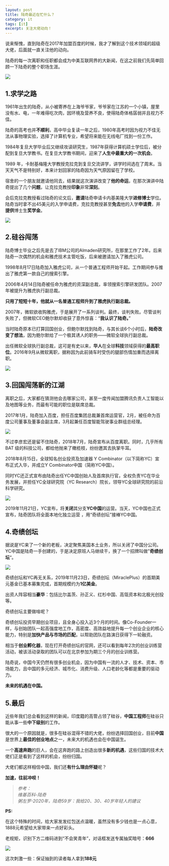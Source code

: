 ```yaml
---
layout: post
title: 陆奇最近在忙什么？
category: it
tags: [it]
excerpt: 关注大佬动向！
---
```



说来惭愧，直到陆奇在2017年加盟百度的时候，我才了解到这个技术领域的超级大佬，后面就一直关注他的动向。

陆奇的每一次离职和任职都会成为中美互联网界的大新闻，在这之前我们先简单回顾一下陆奇的整个职场生涯。

![](http://favorites.ren/assets/images/2020/it/luqi01.jpeg)

## 1.求学之路

1961年出生的陆奇，从小被寄养在上海爷爷家，爷爷家在江苏的一个小镇，屋里没有水、电，一年难得吃次肉，因环境及营养不良，使得陆奇体格孱弱并且视力不佳。

陆奇的高考也并**不顺利**，高中毕业复读一年之后，1980年高考时因为视力不佳无法从事物理实验，选择了计算机专业，希望将来能在无线电厂找到一份工作。

1984年复旦大学毕业后又继续攻读研究生，1987年获得计算机硕士学位后，被分配到复旦大学教书。在复旦大学教书期间，迎来了**人生中最重大的一次机会**。

1989 年，卡耐基梅隆大学教授克拉克到复旦交流讲学，讲学时间选在了周末。当天天气不是特别好，本来计划回家的陆奇因为天气原因留在了学校。

宿舍的一个朋友就邀请他同去，结果就这次演讲改变了**他的命运**，在那次演讲中陆奇提出了几个**问题**，让克拉克教授**印象**非常**深刻**。

会后克拉克教授看过陆奇的论文后，**邀请**陆奇申请卡内基美隆大学**进修博士**学位。陆奇当时拿不出45美元的入学申请费，克拉克教授甚至**免去**他的入学**申请费**，并**提供**博士生**奖学金**。

![](http://favorites.ren/assets/images/2020/it/luqi02.jpeg)

## 2.硅谷闯荡

陆奇博士毕业之后先是去了IBM公司的Almaden研究所，在那里工作了2年。后来陆奇一次偶然的机会和雅虎技术主管吃饭，后来被邀请加入了雅虎公司。

1998年8月17日陆奇加入雅虎公司，从一个普通工程师开始干起。工作期间参与推出了雅虎第一款自己的搜索引擎。

2006年4月14日陆奇被任命为雅虎的资深副总裁，率领搜索引擎研发团队。2007年被提升为雅虎执行副总裁。

**只用了短短十年，他就从一名普通工程师升到了雅虎执行副总裁。**

2007年，微软欲收购雅虎，于是展开了一系列谈判。最终，谈判失败。尽管谈判失败了，但微软CEO鲍尔默却收获了意外惊喜：“**我认识了陆奇。**”

当时陆奇原本已打算回国创业，但鲍尔默找到陆奇，与其长谈6个小时后，**陆奇改变了想法**，因为鲍尔默给了一个极其诱人的职务——微软全球执行副总裁。

出任微软全球执行副总裁，这可是有史以来，**华人**在全球**科技**领域获得的**最高职位**。2016年9月从微软离职，据称因为此前骑车时受伤的腿部伤情加重而选择离职。

![](http://favorites.ren/assets/images/2020/it/luqi06.jpeg)

## 3.回国闯荡新的江湖

离职之后，大家都在猜测他会去哪家公司，甚至一度传闻加盟腾讯负责人工智能以及地图等业务，而最有可能的职位是联席总裁。

2017年1月，陆奇加入百度，担任百度集团总裁兼首席运营官，2月，被任命为百度公司董事及董事会副主席，3月起兼任百度智能驾驶事业群组总经理。

![](http://favorites.ren/assets/images/2020/it/luqi03.jpeg)

不过李彦宏还是留不住陆奇，2018年7月，陆奇宣布从百度离职。同时，几乎所有 BAT 级的科技公司，都给他抛来了橄榄枝，纷纷邀其去执掌牛耳。

2018年8月15日，全球知名创业投资及加速器 Y Combinator（以下简称YC）宣布正式入华，并成立Y Combinator中国（简称YC中国）。

同时YC还正式宣布由陆奇出任YC中国创始人及首席执行官，全权负责YC在华业务发展，并担任YC全球研究院（YC Research）院长，领导YC全球研究院的前沿科学研究。

![](http://favorites.ren/assets/images/2020/it/luqi04.jpeg)

2019年11月21日，YC宣布，将**关闭**其分支**YC中国**的运营。当天，YC中国也正式宣布，陆奇团队将全面本地化独立运营 ，用“奇绩创坛”接棒YC中国。


## 4.奇绩创坛

据说是YC来了一个新的老板，决定聚焦美国本土业务，所以关闭了中国分公司。YC中国是陆奇一手创建的，于是决定原班人马继续干，换了一个招牌叫做”**奇绩创坛**“。

![](http://favorites.ren/assets/images/2020/it/luqi05.jpeg)

奇绩创坛和YC再无关系，2019年11月23日，奇绩创坛（MiraclePlus）的首期美元基金已基本募集完成，首期规模约为**1亿美金**。

出资人阵容相当**豪华**：包括比尔盖茨、孙正义、红杉中国、高瓴资本和北极光创投等。

奇绩创坛主要做啥呢？

奇绩创坛投资早期创业项目，且全身心投入近3个月的时间。像Co-Founder一样，与创始团队一起高强度地工作，高密度、高效益地提升每一个创业企业的核心能力，特别是**加快产品与市场的匹配**，以帮助团队在路演日获得下一轮融资。

相当于**创业孵化器**，现在打开奇绩创坛的官网，还可以看到每年2次的创业训练营活动，被该活动录取的团队可以在北京参加为期三个月的创业训练营。

陆奇说，中国今天仍然有很多创业机会，因为中国有一流的人才、技术、资本、市场能力，且中国的多元经济、城市化、消费升级、人口老龄化等都是重要的驱动力。

**未来的机遇在中国。**


## 5.最后

近些年我们总会看到这样的新闻，印度籍的高管占领了硅谷，**中国工程师**在硅谷只能从事一些**中下级别**的工作。

很大的一个原因就是，很多在硅谷混得不错的大佬，纷纷选择回国创业，目前**中国**是世界上**最佳的创业地点**之一，未来大的机遇也会在中国诞生。

一个**高速奔跑**的巨人，会在这奔跑的路上创造出很多**新的机遇**，这些归国的技术大佬们正是看到了这样的机会，纷纷归国。

大佬们都这样相信中国，我们还**有什么理由怀疑**呢？

**加速，往前冲呗！**

>*参考：  
维基百科-陆奇  
粥左罗-2020年，陆奇59岁：我给20、30、40岁年轻人的建议*



**PS:**

在这个特殊的时间，给大家发发红包送点温暖，虽然没有多少钱也是一点心意，1888元希望给大家带来一点好彩头。

老规矩，识别下方二维码进到“不会笑青年”，对话框发送专属抽奖暗号：**666**

![](http://favorites.ren/assets/images/2020/it/buxiaochoujiang01.gif) 

这次刺激一些：保证抽到的读者每人拿到**188元**


